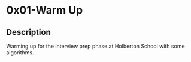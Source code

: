 # 0x01-Warm Up

## Description
Warming up for the interview prep phase at Holberton School with some algorithms.